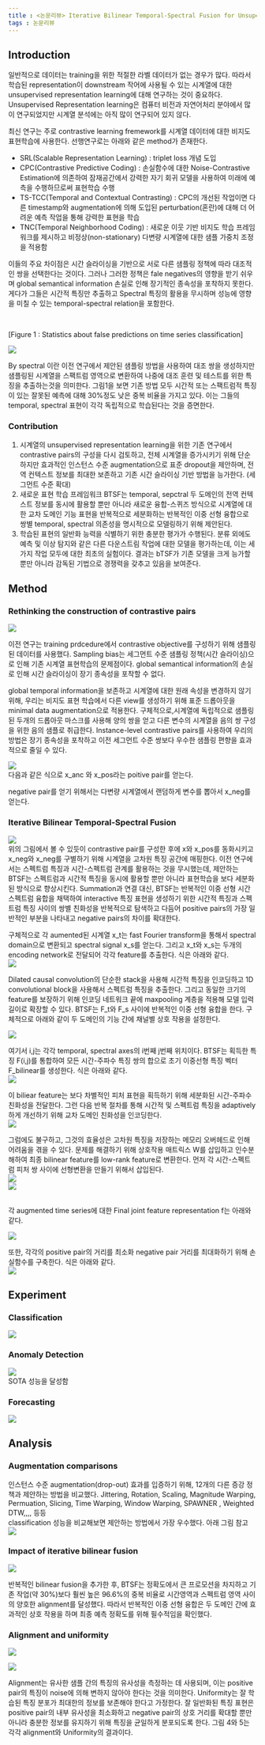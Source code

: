 ```yaml
---
title : <논문리뷰> Iterative Bilinear Temporal-Spectral Fusion for Unsupervised Representation Learning in Time Series  
tags : 논문리뷰 
---
```


## Introduction 
일반적으로 데이터는 training을 위한 적절한 라벨 데이터가 없는 경우가 많다. 따라서 학습된 representation이 downstream 작어에 사용될 수 있는 시계열에 대한 unsupervised representation learning에 대해 연구하는 것이 중요하다. Unsupervised Representation learning은 컴퓨터 비전과 자연어처리 분야에서 많이 연구되었지만 시계열 분석에는 아직 많이 연구되어 있지 않다. 
<br/>

최신 연구는 주로 contrastive learning fremework를 시계열 데이터에 대한 비지도 표현학습에 사용한다. 선행연구로는 아래와 같은 method가 존재한다. 
<br/> 
  
* SRL(Scalable Representation Learning) : triplet loss 개념 도입 
* CPC(Contrastive Predictive Coding) : 손실함수에 대한 Noise-Contrastive Estimation에 의존하여 잠재공간에서 강력한 자기 회귀 모델을 사용하여 미래에 예측을 수행하므로써 표현학습 수행 
* TS-TCC(Temporal and Contextual Contrasting) : CPC의 개선된 작업이면 다른 timestamp와 augmentation에 의해 도입된 perturbation(혼란)에 대해 더 어려운 예측 작업을 통해 강력한 표현을 학습 
* TNC(Temporal Neighborhood Coding) : 새로운 이웃 기반 비지도 학습 프레임워크를 제시하고 비정상(non-stationary) 다변량 시계열에 대한 샘플 가중치 조정을 적용함 
  
이들의 주요 차이점은 시간 슬라이싱을 기반으로 서로 다른 샘플링 정책에 따라 대조적인 쌍을 선택한다는 것이다. 그러나 그러한 정책은 fale negatives의 영향을 받기 쉬우며 global semantical information 손실로 인해 장기적인 종속성을 포착하지 못한다. 게다가 그들은 시간적 특징만 추출하고 Spectral 특징의 활용을 무시하며 성능에 영향을 미칠 수 있는 temporal-spectral relation을 포함한다. 

<br/> 

[Figure 1 : Statistics about false predictions on time series classification] <br/> 

![](/assets/img/2022-07-31-15-56-15.png)
<br/>

By spectral 이란 이전 연구에서 제안된 샘플링 방법을 사용하여 대조 쌍을 생성하지만 샘플링된 시계열을 스팩트럼 영역으로 변환하여 나중에 대조 훈련 및 테스트를 위한 특징을 추출하는것을 의미한다. 그림1을 보면 기존 방법 모두 시간적 또는 스팩트럼적 특징이 있는 잘못된 예측에 대해 30%정도 낮은 중복 비율을 가지고 있다. 이는 그들의 temporal, spectral 표현이 각각 독립적으로 학습된다는 것을 증면한다. 

### Contribution 
1. 시계열의 unsupervised representation learning을 위한 기존 연구에서 contrastive pairs의 구성을 다시 검토하고, 전체 시계열을 증가시키기 위해 단순하지만 효과적인 인스턴스 수준 augmentation으로 표준 dropout을 제안하며, 전역 컨텍스트 정보를 최대한 보존하고 기존 시간 슬라이싱 기반 방법을 능가한다. (세그먼트 수준 확대)
2. 새로운 표현 학습 프레임워크 BTSF는 temporal, sepctral 두 도메인의 전역 컨텍스트 정보를 동시에 활용할 뿐만 아니라 새로운 융합-스퀴즈 방식으로 시계열에 대한 교차 도메인 기능 표현을 반복적으로 세분화하는 반복적인 이중 선형 융합으로 쌍별 temporal, spectral 의존성을 명시적으로 모델링하기 위해 제안된다. 
3. 학습된 표현의 일반화 능력을 식별하기 위한 충분한 평가가 수행된다. 분류 외에도 예측 및 이상 탐지와 같은 다른 다운스트림 작업에 대한 모델을 평가하는데, 이는 세가지 작업 모두에 대한 최초의 실험이다. 결과는 bTSF가 기존 모델을 크게 능가할 뿐만 아니라 감독된 기법으로 경쟁력을 갖추고 있음을 보여준다. 

## Method
### Rethinking the construction of contrastive pairs 
![](/assets/img/2022-07-31-19-52-45.png)
<br/>

이전 연구는 training prdcedure에서 contrastive objective를 구성하기 위해 샘플링된 데이터를 사용했다. Sampling bias는 세그먼트 수준 샘플링 정책(시간 슬라이싱)으로 인해 기존 시계열 표현학습의 문제점이다. global semantical information의 손실로 인해 시간 슬라이싱이 장기 종속성을 포착할 수 없다. 
<br/>

global temporal information을 보존하고 시계열에 대한 원래 속성을 변경하지 않기 위해, 우리는 비지도 표현 학습에서 다른 view를 생성하기 위해 표준 드롭아웃을 minimal data augmentation으로 적용한다. 구체적으로,시계열에 독립적으로 샘플링 된 두개의 드롭아웃 마스크를 사용해 양의 쌍을 얻고 다른 변수의 시계열을 음의 쌍 구성을 위한 음의 샘플로 취급한다. Instance-level contrastive pairs를 사용하여 우리의 방법은 장기 종속성을 포착하고 이전 세그먼트 수준 쌍보다 우수한 샘플링 편향을 효과적으로 줄일 수 있다. 

![](/assets/img/2022-07-31-19-53-22.png)
<br/> 
다음과 같은 식으로 x_anc 와 x_pos라는 poitive pair를 얻는다.
<br/>

negative pair를 얻기 위해서는 다변량 시계열에서 랜덤하게 변수를 뽑아서 x_neg를 얻는다. 

### Iterative Bilinear Temporal-Spectral Fusion 
![](/assets/img/2022-07-31-19-59-35.png) 
<br/> 
위의 그림에서 볼 수 있듯이 contrastive pair를 구성한 후에 x와 x_pos를 동화시키고 x_neg와 x_neg를 구별하기 위해 시계열을 고차원 특징 공간에 매핑한다. 이전 연구에서는 스펙트럼 특징과 시간-스펙트럼 관계를 활용하는 것을 무시했는데, 제안하는 BTSF는 스펙트럼과 시간적 특징을 동시에 활용할 뿐만 아니라 표현학습을 보다 세분화된 방식으로 향상시킨다. Summation과 연결 대신, BTSF는 반복적인 이중 선형 시간 스펙트럼 융합을 채택하여 interactive 특징 표현을 생성하기 위한 시간적 특징과 스펙트럼 특징 사이의 쌍별  친화성을 반복적으로 탐색하고 다듬어 positive pairs의 가장 일반적인 부분을 나타내고 negative pairs의 차이를 확대한다. 
<br/> 

구체적으로 각 aumented된 시계열 x_t는 fast Fourier transform을 통해서 spectral domain으로 변환되고 spectral signal x_s를 얻는다. 그리고 x_t와 x_s는 두개의 encoding network로 전달되어 각각 feature를 추출한다. 식은 아래와 같다. 
<br/> 
![](/assets/img/2022-07-31-20-10-54.png) 
<br/> 

Dilated causal convolution의 단순한 stack을 사용해 시간적 특징을 인코딩하고 1D convolutional block을 사용해서 스펙트럼 특징을 추출한다. 그리고 동일한 크기의 feature를 보장하기 위해 인코딩 네트워크 끝에 maxpooling 계층을 적용해 모델 입력 길이로 확장할 수 있다. BTSF는 F_t와 F_s 사이에 반복적인 이중 선형 융합을 한다. 구체적으로 아래와 같이 두 도메인의 기능 간에 채널별 상호 작용을 설정한다. 
<br/> 

![](/assets/img/2022-07-31-20-14-42.png)
<br/> 

여기서 i,j는 각각 temporal, spectral axes의 i번째 j번째 위치이다. BTSF는 획득한 특징  F(i,j)를 통합하여 모든 시간-주파수 특징 쌍의 합으로 초기 이중선형 특징 벡터 F_bilinear를 생성한다. 식은 아래와 같다.
<br/> 
![](/assets/img/2022-07-31-20-18-47.png)
<br/> 

이 biliear feature는 보다 차별적인 피처 표현을 획득하기 위해 세분화된 시간-주파수 친화성을 전달한다. 그런 다음 반복 절차를 통해 시간적 및 스펙트럼 특징을 adaptively하게 개선하기 위해 교차 도메인 친화성을 인코딩한다. 
<br/> 
![](/assets/img/2022-07-31-20-22-56.png)
<br/> 

그럼에도 불구하고, 그것의 효율성은 고차원 특징을 저장하는 메모리 오버헤드로 인해 어려움을 겪을 수 있다. 문제를 해결하기 위해 상호작용 매트릭스 W를 삽입하고 인수분해하여 최종 bilinear feature를 low-rank feature로 변환한다. 먼저 각 시간-스펙트럼 피처 쌍 사이에 선형변환을 만들기 위해서 삽입된다. 
<br/> 
![](/assets/img/2022-07-31-20-25-28.png)
<br/>
![](/assets/img/2022-07-31-20-25-39.png)

<br/> 
각 augmented time series에 대한 Final joint feature representation f는 아래와 같다. 
<br/> 

![](/assets/img/2022-07-31-20-27-03.png) 
<br/> 

또한, 각각의 positive pair의 거리를 최소화 negative pair 거리를 최대화하기 위해 손실함수를 구축한다. 식은 아래와 같다.
<br/> 
 ![](/assets/img/2022-07-31-20-28-49.png) 


## Experiment 
### Classification 
![](/assets/img/2022-07-31-20-31-28.png) 

### Anomaly Detection
![](/assets/img/2022-07-31-20-32-57.png) 
<br/>
SOTA 성능을 달성함 

### Forecasting 
![](/assets/img/2022-07-31-20-32-43.png) 

## Analysis 
### Augmentation comparisons 
인스턴스 수준 augmentation(drop-out) 효과를 입증하기 위해, 12개의 다른 증강 정책과 제안하는 방법을 비교했다. Jittering, Rotation, Scaling, Magnitude Warping, Permuation, Slicing, Time Warping, Window Warping, SPAWNER , Weighted DTW,,,, 등등
<br/>
classification 성능을 비교해보면 제안하는 방법에서 가장 우수했다. 아래 그림 참고
<br/> 
![](/assets/img/2022-07-31-20-43-21.png) 
<br/> 

### Impact of iterative bilinear fusion 
![](/assets/img/2022-07-31-20-48-32.png)
<br/> 

반복적인 bilinear fusion을 추가한 후, BTSF는 정확도에서 큰 프로모션을 차지하고 기존 작업(약 30%)보다 훨씬 높은 96.6%의 중복 비율로 시간영역과 스펙트럼 영역 사이의 양호한 alignment를 달성했다. 따라서 반복적인 이중 선형 융합은 두 도메인 간에 효과적인 상호 작용을 하며 최종 예측 정확도를 위해 필수적임을 확인했다. 

### Alignment and uniformity 
![](/assets/img/2022-07-31-20-51-23.png)
<br/> 

![](/assets/img/2022-07-31-20-51-38.png)
<br/> 

Alignment는 유사한 샘플 간의 특징의 유사성을 측정하는 데 사용되며, 이는 positive pair의 특징이 noise에 의해 변하지 않아야 한다는 것을 의미한다. Uniformity는 잘 학습된 특징 분포가 최대한의 정보를 보존해야 한다고 가정한다. 잘 일반화된 특징 표현은 positive pair의 내부 유사성을 최소화하고 negative pair의 상호 거리를 확대할 뿐만 아니라 충분한 정보를 유지하기 위해 특징을 균일하게 분포되도록 한다. 그림 4와 5는 각각 alignment와 Uniformity의 결과이다. 
